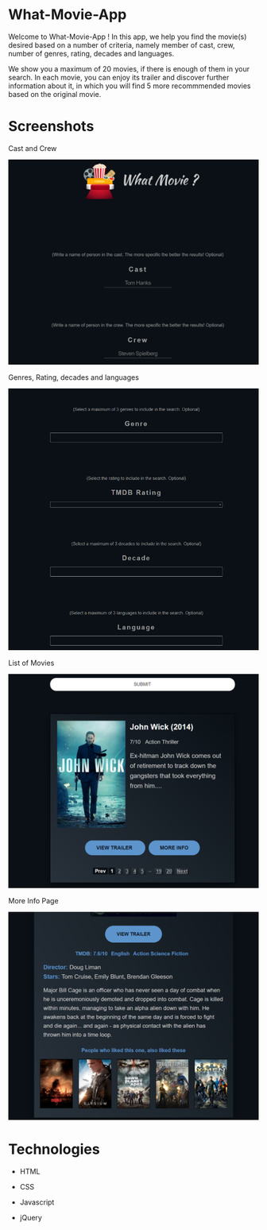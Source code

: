 # What-Movie-App

Welcome to What-Movie-App !
In this app, we help you find the movie(s) desired based on a number of criteria, namely member of cast, crew, number of genres, rating,
decades and languages.

We show you a maximum of 20 movies, if there is enough of them in your search. In each movie, you can enjoy its trailer and discover
further information about it, in which you will  find 5 more recommmended movies based on the original movie.

# Screenshots

Cast and Crew

![Cast and Crew](https://github.com/afterburnerDS/What-Movie-App/blob/master/screenshots/Screenshot_2.png)

Genres, Rating, decades and languages

![Others](https://github.com/afterburnerDS/What-Movie-App/blob/master/screenshots/Screenshot_3.png)

List of Movies

![Movies](https://github.com/afterburnerDS/What-Movie-App/blob/master/screenshots/Screenshot_12.png)

More Info Page

![MoreInfo](https://github.com/afterburnerDS/What-Movie-App/blob/master/screenshots/Screenshot_1.png)

# Technologies

<ul>
<li><p>HTML</p>
<li><p>CSS</p></li>
<li><p>Javascript</p></li>
<li><p>jQuery</p></li>
</ul>

